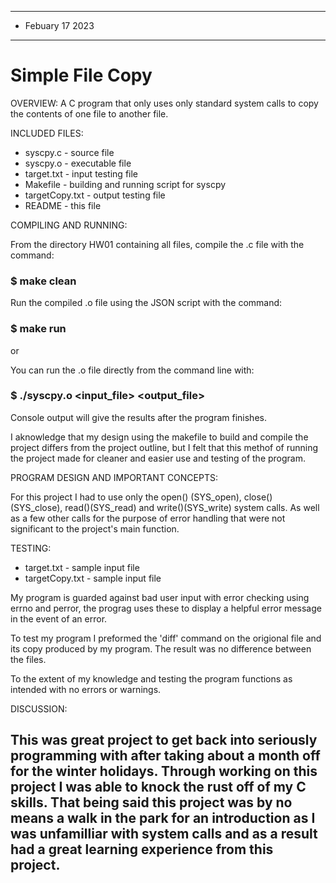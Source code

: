 ****************
* Febuary 17 2023
**************** 

# Simple File Copy
OVERVIEW:
 A C program that only uses only standard system calls to copy the contents of one file to another file.


INCLUDED FILES:

 * syscpy.c - source file
 * syscpy.o - executable file
 * target.txt - input testing file
 * Makefile - building and running script for syscpy
 * targetCopy.txt - output testing file
 * README - this file


COMPILING AND RUNNING:

 From the directory HW01 containing all files, compile the .c file with the command:
### $ make clean

 Run the compiled .o file using the JSON script with the command:
### $ make run

or

You can run the .o file directly from the command line with:
### $ ./syscpy.o <input_file> <output_file>

 Console output will give the results after the program finishes.

I aknowledge that my design using the makefile to build and compile 
the project differs from the project outline, but I felt that this
methof of running the project made for cleaner and easier use and testing of the program.

PROGRAM DESIGN AND IMPORTANT CONCEPTS:

For this project I had to use only the open() (SYS_open), close() (SYS_close), read()(SYS_read) and write()(SYS_write) system calls. As well as a few other calls for the purpose of error handling that were not significant to the project's main function.


TESTING:

 
* target.txt  - sample input file
* targetCopy.txt  - sample input file

My program is guarded against bad user input with error checking using errno and perror, the prograg uses these to display a helpful error message in the event of an error.

To test my program I preformed the 'diff' command on the origional file and its copy produced by my program. The result was no difference between the files.

To the extent of my knowledge and testing the program functions as intended with no  errors or warnings.



DISCUSSION:
 
 This was great project to get back into seriously programming with after taking
about a month off for the winter holidays. Through working on this project I was able
to knock the rust off of my C skills. That being said this project was by no means 
a walk in the park for an introduction as I was unfamilliar with system calls and as a result had a great learning experience from this project.  
----------------------------------------------------------------------------
